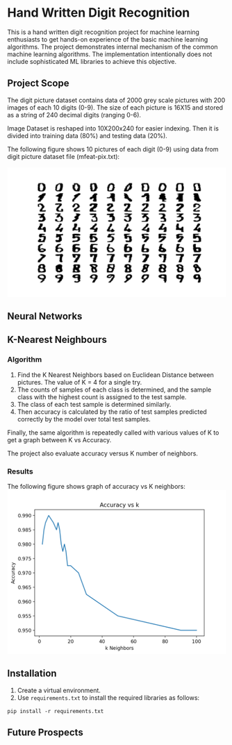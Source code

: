 # Hand Written Digit Recognition

This is a hand written digit recognition project for machine learning enthusiasts to get hands-on experience of the 
basic machine learning algorithms. The project demonstrates internal mechanism of the common machine learning
algorithms. The implementation intentionally does not include sophisticated ML libraries to achieve this objective.

## Project Scope

The digit picture dataset contains data of 2000 grey scale pictures with 200 images of each 10 digits (0-9). The size of
each picture is 16X15 and stored as a string of 240 decimal digits (ranging 0-6).

Image Dataset is reshaped into 10X200x240 for easier indexing. Then it is divided into training data (80%) and testing
data (20%).

The following figure shows 10 pictures of each digit (0-9) using data from digit picture dataset file (mfeat-pix.txt):
<br/><br/>
![Digits Pictures](blob/Digit_Pictures.png)

## Neural Networks

## K-Nearest Neighbours

### Algorithm

1. Find the K Nearest Neighbors based on Euclidean Distance between pictures. The value of K = 4 for a single try.
2. The counts of samples of each class is determined, and the sample class with the highest count is assigned to the
   test sample.
3. The class of each test sample is determined similarly.
4. Then accuracy is calculated by the ratio of test samples predicted correctly by the model over total test samples.

Finally, the same algorithm is repeatedly called with various values of K to get a graph between K vs Accuracy.

The project also evaluate accuracy versus K number of neighbors.

### Results

The following figure shows graph of accuracy vs K neighbors:
![Accuracy vs K](blob/Accuracy_vs_K.png)

## Installation
1. Create a virtual environment.
2. Use `requirements.txt` to install the required libraries as follows:
```
pip install -r requirements.txt
```

## Future Prospects

